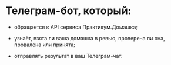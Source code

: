 # Телеграм-бот, который:

- обращается к API сервиса Практикум.Домашка;

- узнаёт, взята ли ваша домашка в ревью, проверена ли она, провалена или принята;

- отправлять результат в ваш Телеграм-чат.
